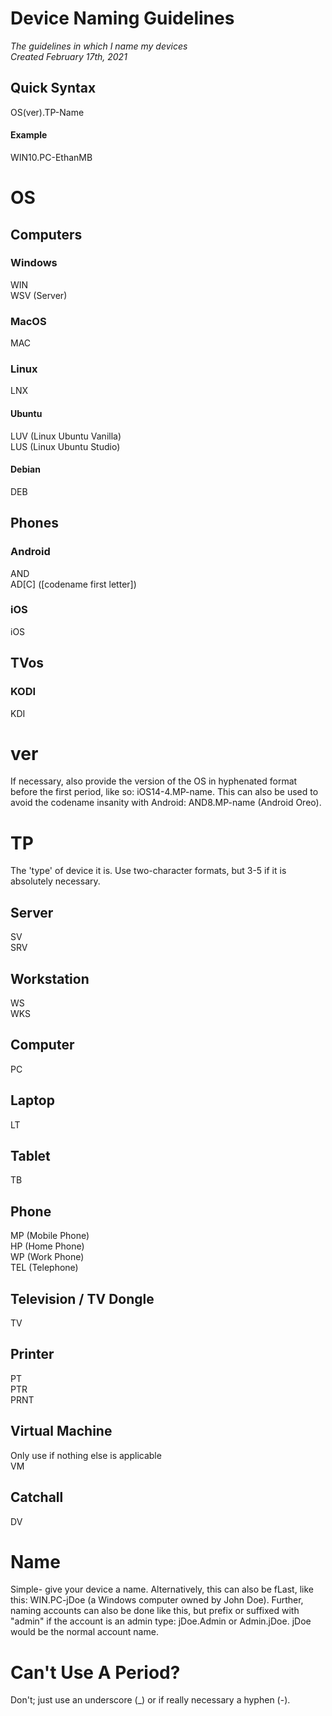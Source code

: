 # Device Naming Guidelines
*The guidelines in which I name my devices*  
*Created February 17th, 2021*

## Quick Syntax
OS(ver).TP-Name
#### Example
WIN10.PC-EthanMB

# OS
## Computers
### Windows
WIN  
WSV (Server)

### MacOS
MAC

### Linux
LNX

#### Ubuntu
LUV (Linux Ubuntu Vanilla)  
LUS (Linux Ubuntu Studio)

#### Debian
DEB

## Phones
### Android
AND  
AD[C] ([codename first letter])

### iOS
iOS

## TVos
### KODI
KDI

# ver
If necessary, also provide the version of the OS in hyphenated format before the first period, like so: iOS14-4.MP-name. This can also be used to avoid the codename insanity with Android: AND8.MP-name (Android Oreo).

# TP
The 'type' of device it is. Use two-character formats, but 3-5 if it is absolutely necessary.

## Server
SV  
SRV

## Workstation
WS  
WKS

## Computer
PC

## Laptop
LT

## Tablet
TB

## Phone
MP (Mobile Phone)  
HP (Home Phone)  
WP (Work Phone)  
TEL (Telephone)

## Television / TV Dongle
TV

## Printer
PT  
PTR  
PRNT

## Virtual Machine
Only use if nothing else is applicable  
VM

## Catchall
DV

# Name
Simple- give your device a name. Alternatively, this can also be fLast, like this: WIN.PC-jDoe (a Windows computer owned by John Doe). Further, naming accounts can also be done like this, but prefix or suffixed with "admin" if the account is an admin type: jDoe.Admin or Admin.jDoe. jDoe would be the normal account name.

# Can't Use A Period?
Don't; just use an underscore (_) or if really necessary a hyphen (-).

